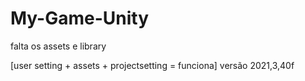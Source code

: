# My-Game-Unity

falta os assets e library

[user setting + assets + projectsetting = funciona] versão 2021,3,40f
